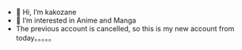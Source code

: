 - 👋 Hi, I’m kakozane
- 👀 I’m interested in Anime and Manga 
- The previous account is cancelled, so this is my new account from today。。。。。
